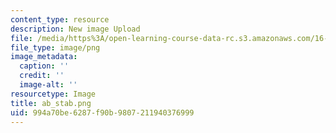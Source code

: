 ```yaml
---
content_type: resource
description: New image Upload
file: /media/https%3A/open-learning-course-data-rc.s3.amazonaws.com/16-90-computational-methods-in-aerospace-engineering-spring-2014/994a70be6287f90b9807211940376999_ab_stab.png
file_type: image/png
image_metadata:
  caption: ''
  credit: ''
  image-alt: ''
resourcetype: Image
title: ab_stab.png
uid: 994a70be-6287-f90b-9807-211940376999
---
```

